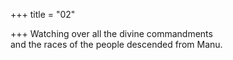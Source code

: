 +++
title = "02"

+++
Watching over all the divine commandments  
and the races of the people descended from Manu.  